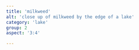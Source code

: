 ```yaml
---
title: 'milkweed'
alt: 'close up of milkweed by the edge of a lake'
category: 'lake'
group: 2
aspect: '3:4'

---
```


